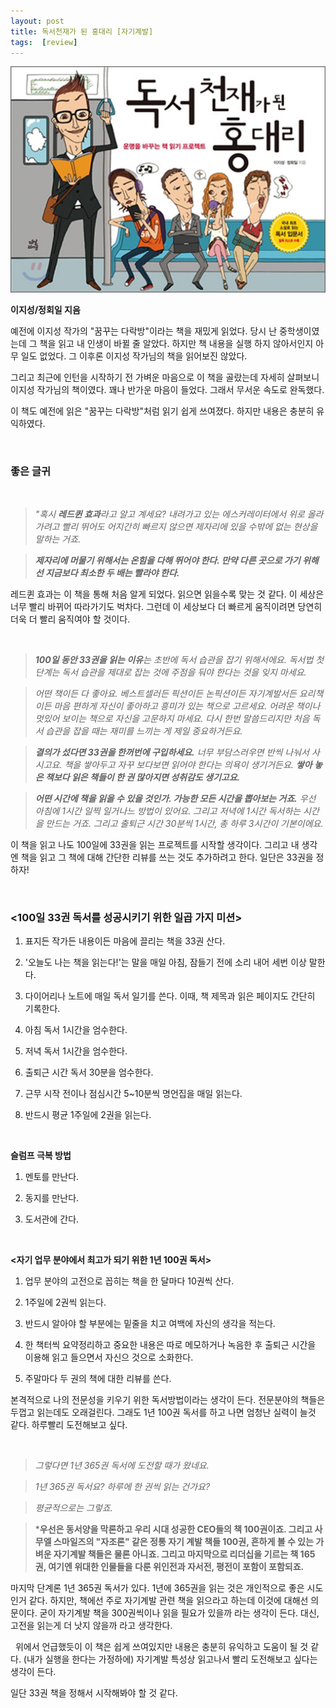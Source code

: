 ```yaml
---
layout: post
title: 독서천재가 된 홍대리 [자기계발]
tags:  [review]
---
```


![Alt text](/public/post/2020_08_16_reading_genius_Hong/pic1.jpg)

**이지성/정회일 지음**

예전에 이지성 작가의 "꿈꾸는 다락방"이라는 책을 재밌게 읽었다. 당시 난 중학생이였는데 그 책을 읽고 내 인생이 바뀔 줄 알았다. 하지만 책 내용을 실행 하지 않아서인지 아무 일도 없었다. 그 이후론 이지성 작가님의 책을 읽어보진 않았다. 

그리고 최근에 인턴을 시작하기 전 가벼운 마음으로 이 책을 골랐는데 자세히 살펴보니 이지성 작가님의 책이였다. 꽤나 반가운 마음이 들었다. 그래서 무서운 속도로 완독했다.

이 책도 예전에 읽은 "꿈꾸는 다락방"처럼 읽기 쉽게 쓰여졌다. 하지만 내용은 충분히 유익하였다. 

&nbsp;
&nbsp;

###  **좋은 글귀**

&nbsp;

> *"혹시 **레드퀸 효과**라고 알고 계세요? 내려가고 있는 에스커레이터에서 위로 올라가려고 빨리 뛰어도 어지간히 빠르지 않으면 제자리에 있을 수밖에 없는 현상을 말하는 거죠.*

> ***제자리에 머물기 위해서는 온힘을 다해 뛰어야 한다. 만약 다른 곳으로 가기 위해선 지금보다 최소한 두 배는 빨라야 한다.***

레드퀸 효과는 이 책을 통해 처음 알게 되었다. 읽으면 읽을수록 맞는 것 같다. 이 세상은 너무 빨리 바뀌어 따라가기도 벅차다. 그런데 이 세상보다 더 빠르게 움직이려면 당연히 더욱 더 빨리 움직여야 할 것이다.


&nbsp;
&nbsp;

> ***100일 동안 33권을 읽는 이유**는 초반에 독서 습관을 잡기 위해서에요. 독서법 첫 단계는 독서 습관을 제대로 잡는 것에 주점을 둬야 한다는 것을 잊지 마세요.*

> *어떤 책이든 다 좋아요. 베스트셀러든 픽션이든 논픽션이든 자기계발서든 요리책이든 마음 편하게 자신이 좋아하고 흥미가 있는 책으로 고르세요. 어려운 책이나 멋있어 보이는 책으로 자신을 고문하지 마세요. 다시 한번 말씀드리지만 처음 독서 습관을 잡을 때는 재미를 느끼는 게 제일 중요하거든요.*

> ***결의가 섰다면 33권을 한꺼번에 구입하세요.** 너무 부담스러우면 반씩 나눠서 사시고요. 책을 쌓아두고 자꾸 보다보면 읽어야 한다는 의욕이 생기거든요. **쌓아 놓은 책보다 읽은 책들이 한 권 많아지면 성취감도 생기고요.***

> ***어떤 시간에 책을 읽을 수 있을 것인가. 가능한 모든 시간을 뽑아보는 거죠.** 우선 아침에 1시간 일찍 일거나느 방법이 있어요. 그리고 저녁에 1시간 독서하는 시간을 만드는 거죠. 그리고 출퇴근 시간 30분씩 1시간, 총 하루 3시간이 기본이에요.*

이 책을 읽고 나도 100일에 33권을 읽는 프로젝트를 시작할 생각이다. 그리고 내 생각엔 책을 읽고 그 책에 대해 간단한 리뷰를 쓰는 것도 추가하려고 한다. 일단은 33권을 정하자!

&nbsp;
&nbsp;
&nbsp;

### **<100일 33권 독서를 성공시키기 위한 일곱 가지 미션>**

1. 표지든 작가든 내용이든 마음에 끌리는 책을 33권 산다.

2. '오늘도 나는 책을 읽는다!'는 말을 매일 아침, 잠들기 전에 소리 내어 세번 이상 말한다.

3. 다이어리나 노트에 매일 독서 일기를 쓴다. 이때, 책 제목과 읽은 페이지도 간단히 기록한다.

4. 아침 독서 1시간을 엄수한다.

5. 저녁 독서 1시간을 엄수한다.

6. 출퇴근 시간 독서 30분을 엄수한다.

7. 근무 시작 전이나 점심시간 5~10분씩 명언집을 매일 읽는다.

8. 반드시 평균 1주일에 2권을 읽는다.

&nbsp;

**슬럼프 극복 방법**

1. 멘토를 만난다.

2. 동지를 만난다.

3. 도서관에 간다.

&nbsp;
&nbsp;
&nbsp;

**<자기 업무 분야에서 최고가 되기 위한 1년 100권 독서>**

1. 업무 분야의 고전으로 꼽히는 책을 한 달마다 10권씩 산다.

2. 1주일에 2권씩 읽는다.

3. 반드시 알아야 할 부분에는 밑줄을 치고 여백에 자신의 생각을 적는다.

4. 한 책터씩 요약정리하고 중요한 내용은 따로 메모하거나 녹음한 후 출퇴근 시간을 이용해 읽고 들으면서 자신으 것으로 소화한다.

5. 주말마다 두 권의 책에 대한 리뷰를 쓴다.

본격적으로 나의 전문성을 키우기 위한 독서방법이라는 생각이 든다. 전문분야의 책들은 두껍고 읽는데도 오래걸린다. 그래도 1년 100권 독서를 하고 나면 엄청난 실력이 늘것 같다. 하루빨리 도전해보고 싶다.

&nbsp;
&nbsp;
&nbsp;

> *그렇다면 1년 365권 독서에 도전할 때가 왔네요.*

> *1년 365권 독서요? 하루에 한 권씩 읽는 건가요?*

> *평균적으로는 그렇죠.*

> ***우선은 동서양을 막론하고 우리 시대 성공한 CEO들의 책 100권이죠. 그리고 사무엘 스마일즈의 "자조론" 같은 정통 자기 계발 책들 100권, 흔하게 볼 수 있는 가벼운 자기계발 책들은 물론 아니죠. 그리고 마지막으로 리더십을 기르는 책 165권, 여기엔 위대한 인물들을 다룬 위인전과 자서전, 평전이 포함이 포함되죠.**

마지막 단계론 1년 365권 독서가 있다. 1년에 365권을 읽는 것은 개인적으로 좋은 시도인거 같다. 하지만, 책에선 주로 자기계발 관련 책을 읽으라고 하는데 이것에 대해선 의문이다. 굳이 자기계발 책을 300권씩이나 읽을 필요가 있을까 라는 생각이 든다. 대신, 고전을 읽는게 더 낫지 않을까 라고 생각한다.


&nbsp;
위에서 언급했듯이 이 책은 쉽게 쓰여있지만 내용은 충분히 유익하고 도움이 될 것 같다. (내가 실행을 한다는 가정하에) 자기계발 특성상 읽고나서 빨리 도전해보고 싶다는 생각이 든다. 

일단 33권 책을 정해서 시작해봐야 할 것 같다.